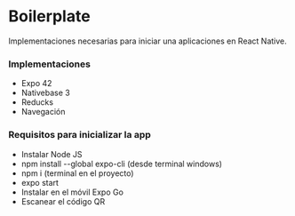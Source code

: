 # Boilerplate #
Implementaciones necesarias para iniciar una aplicaciones en React Native.

### Implementaciones ###

* Expo 42
* Nativebase 3
* Reducks
* Navegación

### Requisitos para inicializar la app ###

- Instalar Node JS
- npm install --global expo-cli (desde terminal windows)
- npm i (terminal en el  proyecto)
- expo start
- Instalar en el móvil Expo Go
- Escanear el código QR